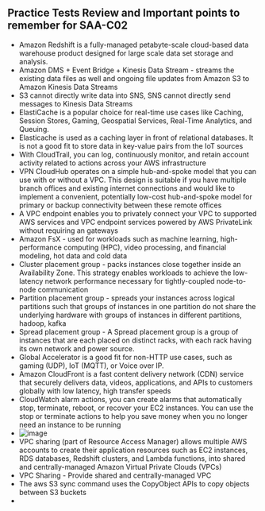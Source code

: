 ## Practice Tests Review and Important points to remember for SAA-C02


+ Amazon Redshift is a fully-managed petabyte-scale cloud-based data warehouse product designed for large scale data set storage and analysis.
+ Amazon DMS + Event Bridge + Kinesis Data Stream - streams the existing data files as well and ongoing file updates from Amazon S3 to Amazon Kinesis Data Streams
+ S3 cannot directly write data into SNS, SNS cannot directly send messages to Kinesis Data Streams
+ ElastiCache is a popular choice for real-time use cases like Caching, Session Stores, Gaming, Geospatial Services, Real-Time Analytics, and Queuing. 
+ Elasticache is used as a caching layer in front of relational databases. It is not a good fit to store data in key-value pairs from the IoT sources
+ With CloudTrail, you can log, continuously monitor, and retain account activity related to actions across your AWS infrastructure
+  VPN CloudHub operates on a simple hub-and-spoke model that you can use with or without a VPC. This design is suitable if you have multiple branch offices and existing internet connections and would like to implement a convenient, potentially low-cost hub-and-spoke model for primary or backup connectivity between these remote offices
+  A VPC endpoint enables you to privately connect your VPC to supported AWS services and VPC endpoint services powered by AWS PrivateLink without requiring an gateways
+  Amazon FsX - used for workloads such as machine learning, high-performance computing (HPC), video processing, and financial modeling, hot data and cold data
+  Cluster placement group -  packs instances close together inside an Availability Zone. This strategy enables workloads to achieve the low-latency network performance necessary for tightly-coupled node-to-node communication
+  Partition placement group - spreads your instances across logical partitions such that groups of instances in one partition do not share the underlying hardware with groups of instances in different partitions, hadoop, kafka
+  Spread placement group - A Spread placement group is a group of instances that are each placed on distinct racks, with each rack having its own network and power source.
+  Global Accelerator is a good fit for non-HTTP use cases, such as gaming (UDP), IoT (MQTT), or Voice over IP.
+  Amazon CloudFront is a fast content delivery network (CDN) service that securely delivers data, videos, applications, and APIs to customers globally with low latency, high transfer speeds
+  CloudWatch alarm actions, you can create alarms that automatically stop, terminate, reboot, or recover your EC2 instances. You can use the stop or terminate actions to help you save money when you no longer need an instance to be running
+  ![image](https://user-images.githubusercontent.com/51809378/148746074-a728ab93-ff42-4a73-bac2-cabd467cdfe5.png)
+  VPC sharing (part of Resource Access Manager) allows multiple AWS accounts to create their application resources such as EC2 instances, RDS databases, Redshift clusters, and Lambda functions, into shared and centrally-managed Amazon Virtual Private Clouds (VPCs)
+  VPC Sharing - Provide shared and centrally-managed VPC
+  The aws S3 sync command uses the CopyObject APIs to copy objects between S3 buckets
+  

